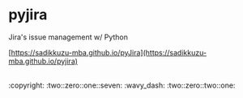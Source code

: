# pyjira

Jira's issue management w/ Python

[https://sadikkuzu-mba.github.io/pyJira](https://sadikkuzu-mba.github.io/pyjira)

<br/>
:copyright: :two::zero::one::seven: :wavy_dash: :two::zero::two::one: 
